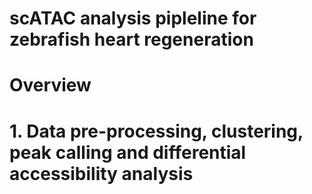 # scATAC analysis pipleline for zebrafish heart regeneration
# Overview

# 1. Data pre-processing, clustering, peak calling and differential accessibility analysis

